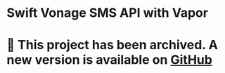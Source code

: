 # Swift Vonage SMS API with Vapor

# 🚨 This project has been archived. A new version is available on [GitHub](https://github.com/Vonage-Community/blog-messages-swift_vapor-async_sms)
